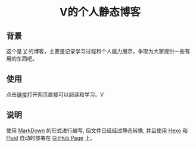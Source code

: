 
<h1 align="center">V的个人静态博客</h1>

## 背景

这个是 [V]([https://github.com/Vollereito) 的博客，主要是记录学习过程和个人能力展示，争取为大家提供一些有用的东西吧。


## 使用

点击[链接](https://vollereito.github.io/)打开网页直接可以阅读和学习。V


## 说明

使用 [MarkDown](https://daringfireball.net/projects/markdown/) 的形式进行编写, 但文件已经经过静态转换, 并且使用 [Hexo](https://hexo.io/zh-cn/) 和 [Fluid](https://github.com/fluid-dev/hexo-theme-fluid) 自动的部署在 [GitHub Page](https://pages.github.com) 上。


